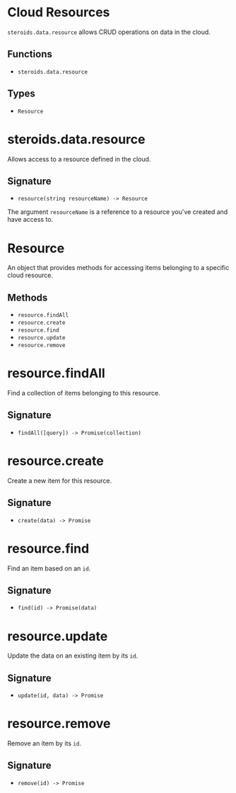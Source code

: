 # Cloud&nbsp;Resources

`steroids.data.resource` allows CRUD operations on data in the cloud.


## Functions

- `steroids.data.resource`

## Types

- `Resource`


# steroids.data.resource

Allows access to a resource defined in the cloud.

## Signature

- `resource(string resourceName) -> Resource`

The argument `resourceName` is a reference to a resource you've created and have access to.


# Resource

An object that provides methods for accessing items belonging to a specific cloud resource.

## Methods

- `resource.findAll`
- `resource.create`
- `resource.find`
- `resource.update`
- `resource.remove`


# resource.findAll

Find a collection of items belonging to this resource.

## Signature

- `findAll([query]) -> Promise(collection)`


# resource.create

Create a new item for this resource.

## Signature

- `create(data) -> Promise`


# resource.find

Find an item based on an `id`.

## Signature

- `find(id) -> Promise(data)`


# resource.update

Update the data on an existing item by its `id`.

## Signature

- `update(id, data) -> Promise`


# resource.remove

Remove an item by its `id`.

## Signature

- `remove(id) -> Promise`

